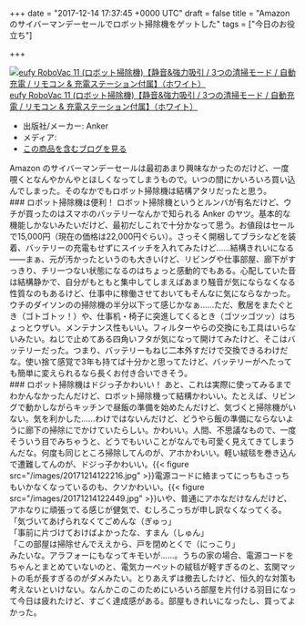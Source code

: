 
+++
date = "2017-12-14 17:37:45 +0000 UTC"
draft = false
title = "Amazon のサイバーマンデーセールでロボット掃除機をゲットした"
tags = ["今日のお役立ち"]

+++
<div class="hatena-asin-detail"><a href="http://www.amazon.co.jp/exec/obidos/ASIN/B01M3PV96T/bestylesnet-22/"><img src="https://images-fe.ssl-images-amazon.com/images/I/41rh8PQvYmL._SL160_.jpg" class="hatena-asin-detail-image" alt="eufy RoboVac 11 (ロボット掃除機)【静音&amp;強力吸引 / 3つの清掃モード / 自動充電 / リモコン &amp; 充電ステーション付属】（ホワイト）" title="eufy RoboVac 11 (ロボット掃除機)【静音&amp;強力吸引 / 3つの清掃モード / 自動充電 / リモコン &amp; 充電ステーション付属】（ホワイト）"/></a><div class="hatena-asin-detail-info"><a href="http://www.amazon.co.jp/exec/obidos/ASIN/B01M3PV96T/bestylesnet-22/">eufy RoboVac 11 (ロボット掃除機)【静音&amp;強力吸引 / 3つの清掃モード / 自動充電 / リモコン &amp; 充電ステーション付属】（ホワイト）</a><ul><li><span class="hatena-asin-detail-label">出版社/メーカー:</span> Anker</li><li><span class="hatena-asin-detail-label">メディア:</span> </li><li><a href="http://d.hatena.ne.jp/asin/B01M3PV96T/bestylesnet-22" target="_blank">この商品を含むブログを見る</a></li></ul></div><div class="hatena-asin-detail-foot"></div></div>Amazon のサイバーマンデーセールは最初あまり興味なかったのだけど、一度覗くとなんやかんやとほしくなってしまうもので。いつの間にかいろいろ買い込んでしまった。そのなかでもロボット掃除機は結構アタリだったと思う。

<div class="section">
    ### ロボット掃除機は便利！
    ロボット掃除機というとルンバが有名だけど、ウチが買ったのはスマホのバッテリーなんかで知られる Anker のヤツ。基本的な機能しかないみたいだけど、最初だしこれで十分かなって思う。お値段はセールで15,000円（現在の価格は22,000円ぐらい）。さっそく開梱してブラシなどを装着、バッテリーの充電もせずにスイッチを入れてみたけど……結構きれいになる――まぁ、元が汚かったというのも大きいけど、リビングや仕事部屋、廊下がすっきり、チリ一つない状態になるのはちょっと感動的でもある。心配していた音は結構静かで、自分がもともと集中してしまえばあまり騒音が気にならなくなる性質なのもあるけど、仕事中に稼働させておいてもそんなに気にならなかった。ウチのダイソンのの掃除機の半分以下って感じかなぁ……ただ、敷居をまたぐとき（ゴトゴトッ！）や、仕事机・椅子に突進してくるとき（ゴツッゴツッ）はちょっとウザい。メンテナンス性もいい。フィルターやらの交換にも工具はいらないみたい。ねじで止めてある四角いフタが気になって開けてみたけど、そこはバッテリーだった。つまり、バッテリーもねじ二本外すだけで交換できるわけだな。使い捨て感覚で3年も持てば十分かと思ってたけど、バッテリーがへたっても簡単に変えられるなら長くお付き合いできそう。

</div>
<div class="section">
    ### ロボット掃除機はドジっ子かわいい！
    あと、これは実際に使ってみるまでわかんなかったんだけど、ロボット掃除機って結構かわいい。たとえば、リビングで動かしながらキッチンで昼飯の準備を始めたんだけど、気づくと掃除機がいない。気を利かした……わけではないんだけど、どうやら飯の準備にならないように廊下の掃除にでかけていたらしい。かわいい。人間、不思議なもので、一度そういう目でみちゃうと、どうでもいいことがなんでも可愛く見えてきてしまうんだな。何度も同じところ掃除してんのが、アホかわいい。軽い絨毯を巻き込んで遭難してんのが、ドジっ子かわいい。{{< figure src="/images/20171214122216.jpg"  >}}電源コードに絡まってにっちもさっちもいかなくなっているのも、クソかわいい。{{< figure src="/images/20171214122449.jpg"  >}}いや、普通にアホなだけなんだけど、アホなりに頑張ってる感じが健気で、むしろこっちが申し訳なくなってくる。<br/>
「気づいてあげられなくてごめんな（ぎゅっ」<br/>
「事前に片づけておけばよかったな、すまん（しゅん」<br/>
「この部屋は掃除せんでええから、戸を閉めとくで（にっこり」<br/>
みたいな。アラフォーにもなってキモいが……。うちの家の場合、電源コードをちゃんとまとめていないのと、電気カーペットの絨毯が軽すぎるのと、玄関マットの毛が長すぎるのがダメみたい。とりあえずは撤去したけど、恒久的な対策も考えないといけない。なんかこのこのためにいろいろ部屋を片付ける羽目になって今日は疲れたけど、すごく達成感がある。部屋もきれいになったし、買ってよかった。

</div>

